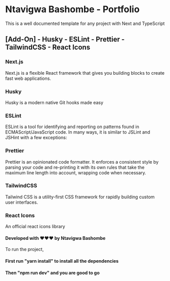 # Ntavigwa Bashombe - Portfolio

This is a well documented template for any project with Next and TypeScript

## [Add-On] - Husky - ESLint - Prettier - TailwindCSS - React Icons

### Next.js

Next.js is a flexible React framework that gives you building blocks to create fast web applications.

### Husky

Husky is a modern native Git hooks made easy

### ESLint

ESLint is a tool for identifying and reporting on patterns found in ECMAScript/JavaScript code. In many ways, it is similar to JSLint and JSHint with a few exceptions:

### Prettier

Prettier is an opinionated code formatter. It enforces a consistent style by parsing your code and re-printing it with its own rules that take the maximum line length into account, wrapping code when necessary.

### TailwindCSS

Tailwind CSS is a utility-first CSS framework for rapidly building custom user interfaces.

### React Icons

An official react icons library

#### Developed with ♥♥♥ by Ntavigwa Bashombe

To run the project,

#### First run "yarn install" to install all the dependencies

#### Then "npm run dev" and you are good to go

